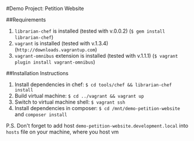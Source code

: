 #Demo Project: Petition Website

##Requirements
1. `librarian-chef` is installed (tested with v.0.0.2)
   (`$ gem install librarian-chef`)
1. `vagrant` is installed (tested with v.1.3.4)
   (`http://downloads.vagrantup.com`)
1. `vagrant-omnibus` extension is installed (tested with v.1.1.1)
   (`$ vagrant plugin install vagrant-omnibus`)

##Installation Instructions

1. Install dependencies in chef: `$ cd tools/chef && librarian-chef install`
1. Build virtual machine: `$ cd ../vagrant && vagrant up`
1. Switch to virtual machine shell: `$ vagrant ssh`
1. Install dependencies in composer: `$ cd /mnt/demo-petition-website` and `composer install`

P.S. Don't forget to add host `demo-petition-website.development.local` into `hosts` file on your machine, where you host vm
